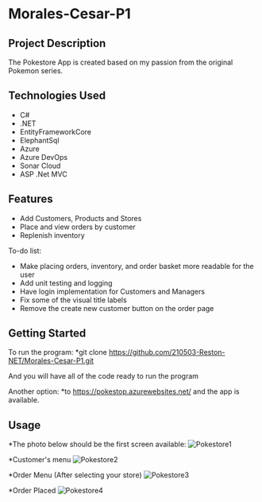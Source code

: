 # Morales-Cesar-P1

## Project Description

The Pokestore App is created based on my passion from the original Pokemon series.

## Technologies Used

* C#
* .NET
* EntityFrameworkCore
* ElephantSql
* Azure
* Azure DevOps
* Sonar Cloud
* ASP .Net MVC

## Features

* Add Customers, Products and Stores
* Place and view orders by customer
* Replenish inventory

To-do list:
* Make placing orders, inventory, and order basket more readable for the user
* Add unit testing and logging 
* Have login implementation for Customers and Managers
* Fix some of the visual title labels
* Remove the create new customer button on the order page

## Getting Started

To run the program:
*git clone https://github.com/210503-Reston-NET/Morales-Cesar-P1.git

And you will have all of the code ready to run the program

Another option:
*to https://pokestop.azurewebsites.net/ and the app is available.

## Usage
*The photo below should be the first screen available:
![Pokestore1](https://user-images.githubusercontent.com/83565973/121634514-522cf200-ca4a-11eb-9d1e-117c700b6299.PNG)

*Customer's menu 
![Pokestore2](https://user-images.githubusercontent.com/83565973/121634896-00389c00-ca4b-11eb-960b-0d62d616f162.PNG)
 
*Order Menu (After selecting your store)
![Pokestore3](https://user-images.githubusercontent.com/83565973/121635096-4aba1880-ca4b-11eb-89be-7d69d496ef4b.PNG)

*Order Placed 
![Pokestore4](https://user-images.githubusercontent.com/83565973/121635249-8c4ac380-ca4b-11eb-9908-2f3960e73f56.PNG)

